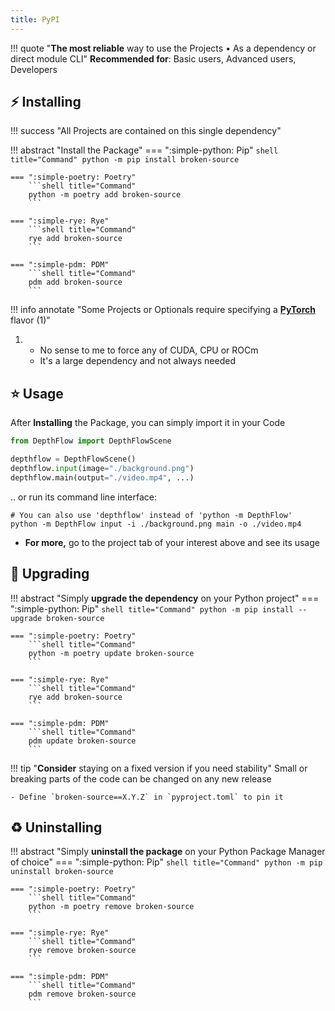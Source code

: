 ```yaml
---
title: PyPI
---
```


!!! quote "**The most reliable** way to use the Projects • As a dependency or direct module CLI"
    **Recommended for**: Basic users, Advanced users, Developers

## ⚡️ Installing

!!! success "All Projects are contained on this single dependency"

!!! abstract "Install the Package"
    === ":simple-python: Pip"
        ```shell title="Command"
        python -m pip install broken-source
        ```

    === ":simple-poetry: Poetry"
        ```shell title="Command"
        python -m poetry add broken-source
        ```

    === ":simple-rye: Rye"
        ```shell title="Command"
        rye add broken-source
        ```

    === ":simple-pdm: PDM"
        ```shell title="Command"
        pdm add broken-source
        ```

!!! info annotate "Some Projects or Optionals require specifying a <a href="https://pytorch.org/get-started/locally/" target="_blank"><b>PyTorch</b></a> flavor (1)"

1.  - No sense to me to force any of CUDA, CPU or ROCm
    - It's a large dependency and not always needed

## ⭐️ Usage
After **Installing** the Package, you can simply import it in your Code

```python
from DepthFlow import DepthFlowScene

depthflow = DepthFlowScene()
depthflow.input(image="./background.png")
depthflow.main(output="./video.mp4", ...)
```

.. or run its command line interface:

```shell title="Terminal"
# You can also use 'depthflow' instead of 'python -m DepthFlow'
python -m DepthFlow input -i ./background.png main -o ./video.mp4
```

- **For more,** go to the project tab of your interest above and see its usage

## 🚀 Upgrading

!!! abstract "Simply **upgrade the dependency** on your Python project"
    === ":simple-python: Pip"
        ```shell title="Command"
        python -m pip install --upgrade broken-source
        ```

    === ":simple-poetry: Poetry"
        ```shell title="Command"
        python -m poetry update broken-source
        ```

    === ":simple-rye: Rye"
        ```shell title="Command"
        rye add broken-source
        ```

    === ":simple-pdm: PDM"
        ```shell title="Command"
        pdm update broken-source
        ```

!!! tip "**Consider** staying on a fixed version if you need stability"
    Small or breaking parts of the code can be changed on any new release

    - Define `broken-source==X.Y.Z` in `pyproject.toml` to pin it


## ♻️ Uninstalling

!!! abstract "Simply **uninstall the package** on your Python Package Manager of choice"
    === ":simple-python: Pip"
        ```shell title="Command"
        python -m pip uninstall broken-source
        ```

    === ":simple-poetry: Poetry"
        ```shell title="Command"
        python -m poetry remove broken-source
        ```

    === ":simple-rye: Rye"
        ```shell title="Command"
        rye remove broken-source
        ```

    === ":simple-pdm: PDM"
        ```shell title="Command"
        pdm remove broken-source
        ```
